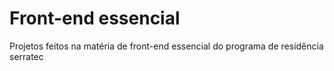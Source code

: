 # Front-end essencial
Projetos feitos na matéria de front-end essencial do programa de residência serratec
